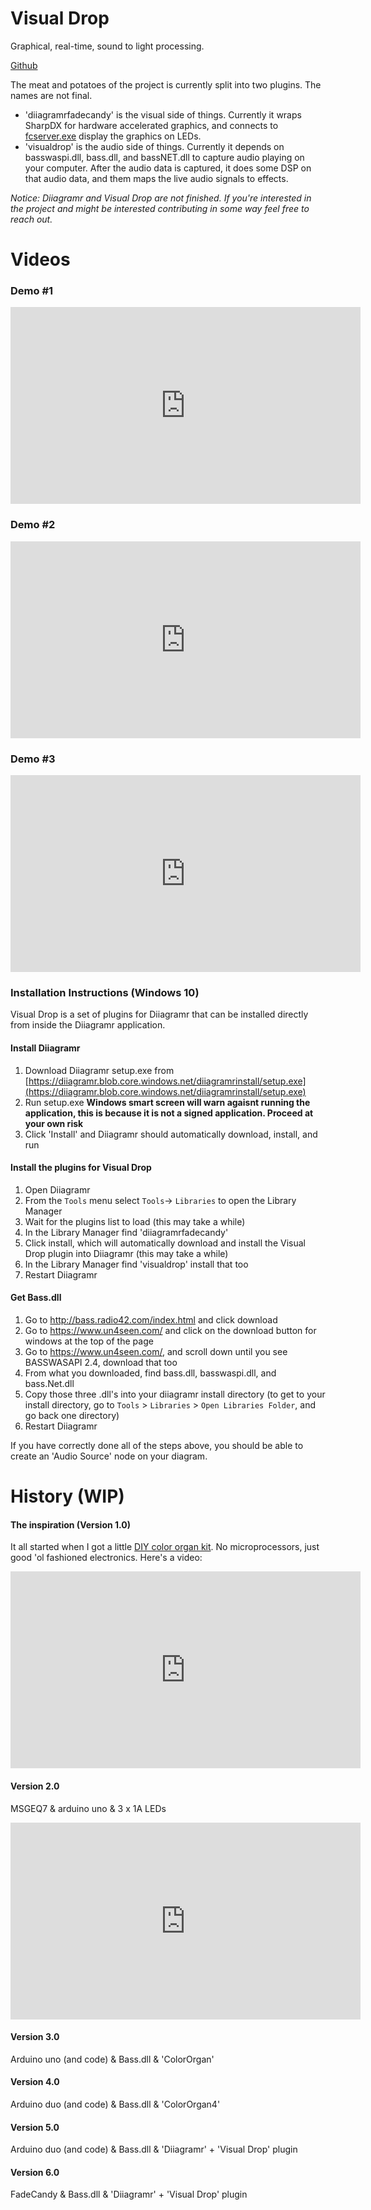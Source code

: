 # Visual Drop
Graphical, real-time, sound to light processing.

[Github](https://github.com/Christian-Nunnally/visual-drop)

The meat and potatoes of the project is currently split into two plugins. The names are not final. 
 * 'diiagramrfadecandy' is the visual side of things. Currently it wraps SharpDX for hardware accelerated graphics, and connects to [fcserver.exe](https://github.com/scanlime/fadecandy/tree/master/server) display the graphics on LEDs. 
 * 'visualdrop' is the audio side of things. Currently it depends on basswaspi.dll, bass.dll, and bassNET.dll to capture audio playing on your computer. After the audio data is captured, it does some DSP on that audio data, and them maps the live audio signals to effects.

*Notice: Diiagramr and Visual Drop are not finished. If you're interested in the project and might be interested contributing in some way feel free to reach out.*


# Videos
### Demo #1
<iframe width="560" height="315" src="https://www.youtube.com/embed/u6MFLxTwU9s" frameborder="0" allow="accelerometer; autoplay; encrypted-media; gyroscope; picture-in-picture" allowfullscreen></iframe>

### Demo #2
<iframe width="560" height="315" src="https://www.youtube.com/embed/r4hIhaIN3ig" frameborder="0" allow="accelerometer; autoplay; encrypted-media; gyroscope; picture-in-picture" allowfullscreen></iframe>

### Demo #3
<iframe width="560" height="315" src="https://www.youtube.com/embed/q0rIDTZ0bcU" frameborder="0" allow="accelerometer; autoplay; encrypted-media; gyroscope; picture-in-picture" allowfullscreen></iframe>


### Installation Instructions (Windows 10)
Visual Drop is a set of plugins for Diiagramr that can be installed directly from inside the Diiagramr application.

#### Install Diiagramr
1. Download Diiagramr setup.exe from [https://diiagramr.blob.core.windows.net/diiagramrinstall/setup.exe](https://diiagramr.blob.core.windows.net/diiagramrinstall/setup.exe)
1. Run setup.exe **Windows smart screen will warn agaisnt running the application, this is because it is not a signed application. Proceed at your own risk**
1. Click 'Install' and Diiagramr should automatically download, install, and run

#### Install the plugins for Visual Drop
1. Open Diiagramr
1. From the `Tools` menu select `Tools`-> `Libraries` to open the Library Manager
1. Wait for the plugins list to load (this may take a while)
1. In the Library Manager find 'diiagramrfadecandy'
1. Click install, which will automatically download and install the Visual Drop plugin into Diiagramr (this may take a while)
1. In the Library Manager find 'visualdrop' install that too
1. Restart Diiagramr

#### Get Bass.dll
1. Go to http://bass.radio42.com/index.html and click download
1. Go to https://www.un4seen.com/ and click on the download button for windows at the top of the page
1. Go to https://www.un4seen.com/, and scroll down until you see BASSWASAPI 2.4, download that too
1. From what you downloaded, find bass.dll, basswaspi.dll, and bass.Net.dll
1. Copy those three .dll's into your diiagramr install directory (to get to your install directory, go to `Tools` > `Libraries` > `Open Libraries Folder`, and go back one directory)
1. Restart Diiagramr

If you have correctly done all of the steps above, you should be able to create an 'Audio Source' node on your diagram.

# History **(WIP)**

#### The inspiration (Version 1.0)
It all started when I got a little [DIY color organ kit](https://www.jameco.com/jameco/products/prodds/2155541kitinstructions.pdf). No microprocessors, just good 'ol fashioned electronics. Here's a video:
<iframe width="560" height="315" src="https://www.youtube.com/embed/6ekGIv9uwj8" frameborder="0" allow="accelerometer; autoplay; encrypted-media; gyroscope; picture-in-picture" allowfullscreen></iframe>

#### Version 2.0
MSGEQ7 & arduino uno & 3 x 1A LEDs
<iframe width="560" height="315" src="https://www.youtube.com/embed/G9CXwfTenjY" frameborder="0" allow="accelerometer; autoplay; encrypted-media; gyroscope; picture-in-picture" allowfullscreen></iframe>

#### Version 3.0
Arduino uno (and code) & Bass.dll & 'ColorOrgan'

#### Version 4.0
Arduino duo (and code) & Bass.dll & 'ColorOrgan4'

#### Version 5.0
Arduino duo (and code) & Bass.dll & 'Diiagramr' + 'Visual Drop' plugin

#### Version 6.0
FadeCandy & Bass.dll & 'Diiagramr' + 'Visual Drop' plugin
